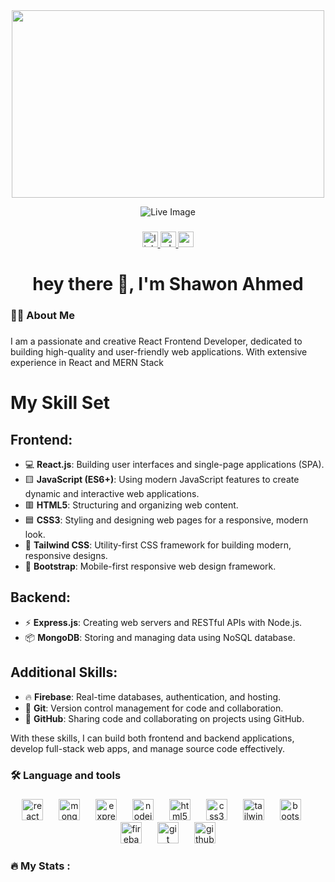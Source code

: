 
<div align="center">
  <img width='500' height='300' src="https://i.ibb.co.com/QNXgjD0/Your-paragraph-text.png"  />

  ![Live Image]([https://www.example.com/image.png](https://i.ibb.co.com/QNXgjD0/Your-paragraph-text.png))

</div>

###

<div align="center">
  <a href="https://www.linkedin.com/in/shawon-ahmed-4b091b1a4/" target="_blank">
    <img src="https://img.shields.io/static/v1?message=LinkedIn&logo=linkedin&label=&color=0077B5&logoColor=white&labelColor=&style=for-the-badge" height="25" alt="linkedin logo"  />
  </a>
  <a href="https://wa.me/8801912843658" target="_blank">
    <img src="https://img.shields.io/static/v1?message=Whatsapp&logo=whatsapp&label=&color=25D366&logoColor=white&labelColor=&style=for-the-badge" height="25" alt="whatsapp logo"  />
  </a>
  <a href="mailto:shawonahmed55660@gmail.com" target="_blank">
    <img src="https://img.shields.io/static/v1?message=Gmail&logo=gmail&label=&color=D14836&logoColor=white&labelColor=&style=for-the-badge" height="25" alt="gmail logo"  />
  </a>
</div>

###

<h1 align="center">hey there 👋, I'm Shawon Ahmed</h1>

###

<h3 align="left">👩‍💻  About Me</h3>

###

<p align="left">I am a passionate and creative React Frontend Developer, dedicated to building high-quality and user-friendly web applications. With extensive experience in React and MERN Stack</p>

###
# My Skill Set

## Frontend:
- 💻 **React.js**: Building user interfaces and single-page applications (SPA).
- 🟨 **JavaScript (ES6+)**: Using modern JavaScript features to create dynamic and interactive web applications.
- 🟥 **HTML5**: Structuring and organizing web content.
- 🟦 **CSS3**: Styling and designing web pages for a responsive, modern look.
- 🎨 **Tailwind CSS**: Utility-first CSS framework for building modern, responsive designs.
- 📱 **Bootstrap**: Mobile-first responsive web design framework.

## Backend:
- ⚡ **Express.js**: Creating web servers and RESTful APIs with Node.js.
- 📦 **MongoDB**: Storing and managing data using NoSQL database.

## Additional Skills:
- 🔥 **Firebase**: Real-time databases, authentication, and hosting.
- 🔧 **Git**: Version control management for code and collaboration.
- 🐙 **GitHub**: Sharing code and collaborating on projects using GitHub.

With these skills, I can build both frontend and backend applications, develop full-stack web apps, and manage source code effectively.

<h3 align="left">🛠 Language and tools</h3>

###

<div align="center">
  <img src="https://cdn.jsdelivr.net/gh/devicons/devicon/icons/react/react-original.svg" height="34" alt="react logo"  />
  <img width="17" />
  <img src="https://cdn.jsdelivr.net/gh/devicons/devicon/icons/mongodb/mongodb-original.svg" height="34" alt="mongodb logo"  />
  <img width="17" />
  <img src="https://cdn.jsdelivr.net/gh/devicons/devicon/icons/express/express-original.svg" height="34" alt="express logo"  />
  <img width="17" />
  <img src="https://cdn.jsdelivr.net/gh/devicons/devicon/icons/nodejs/nodejs-original.svg" height="34" alt="nodejs logo"  />
  <img width="17" />
  <img src="https://cdn.jsdelivr.net/gh/devicons/devicon/icons/html5/html5-original.svg" height="34" alt="html5 logo"  />
  <img width="17" />
  <img src="https://cdn.jsdelivr.net/gh/devicons/devicon/icons/css3/css3-original.svg" height="34" alt="css3 logo"  />
  <img width="17" />
  <img src="https://cdn.jsdelivr.net/gh/devicons/devicon/icons/tailwindcss/tailwindcss-original-wordmark.svg" height="34" alt="tailwindcss logo"  />
  <img width="17" />
  <img src="https://cdn.jsdelivr.net/gh/devicons/devicon/icons/bootstrap/bootstrap-original.svg" height="34" alt="bootstrap logo"  />
  <img width="17" />
  <img src="https://cdn.jsdelivr.net/gh/devicons/devicon/icons/firebase/firebase-plain.svg" height="34" alt="firebase logo"  />
  <img width="17" />
  <img src="https://cdn.jsdelivr.net/gh/devicons/devicon/icons/git/git-original.svg" height="34" alt="git logo"  />
  <img width="17" />
  <img src="https://cdn.jsdelivr.net/gh/devicons/devicon/icons/github/github-original.svg" height="34" alt="github logo"  />
</div>

###

<h3 align="left">🔥   My Stats :</h3>

###

